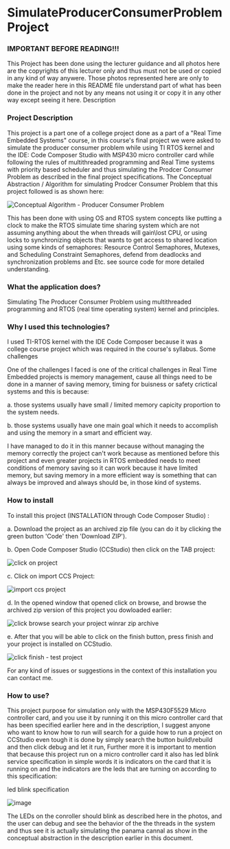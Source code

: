 # SimulateProducerConsumerProblem Project

### **IMPORTANT BEFORE READING!!!**

This Project has been done using the lecturer guidance and all photos here are the copyrights of this lecturer only and thus must not be used or copied in any kind of way anywere. Those photos represented here are only to make the reader here in this README file understand part of what has been done in the project and not by any means not using it or copy it in any other way except seeing it here.
Description

### **Project Description**
 This project is a part one of a college project done as a part of a "Real Time Embedded Systems" course, in this course's final project we were asked to simulate the producer consumer problem while using TI RTOS kernel and the IDE: Code Composer Studio with MSP430 micro controller card while following the rules of multithreaded programming and Real Time systems with priority based scheduler and thus simulating the Prodcer Consumer Problem as described in the final project specifications. The Conceptual Abstraction / Algorithm for simulating Prodcer Consumer Problem that this project followed is as shown here:

![Conceptual Algorithm - Producer Consumer Problem](https://user-images.githubusercontent.com/73823590/141676323-18dfca25-209a-46cb-999a-5f91213b2bf8.PNG)

This has been done with using OS and RTOS system concepts like putting a clock to make the RTOS simulate time sharing system which are not assuming anything about the when threads will gain\lost CPU, or using locks to synchronizing objects that wants to get access to shared location using some kinds of semaphores: Resource Control Semaphores, Mutexes, and Scheduling Constraint Semaphores, defend from deadlocks and synchronization problems and Etc. see source code for more detailed understanding.

### **What the application does?**

Simulating The Producer Consumer Problem using multithreaded programming and RTOS (real time operating system) kernel and principles.

### **Why I used this technologies?**

I used TI-RTOS kernel with the IDE Code Composer because it was a college course project which was required in the course's syllabus.
Some challenges

One of the challenges I faced is one of the critical challenges in Real Time Embedded projects is memory management, cause all things need to be done in a manner of saving memory, timing for buisness or safety crictical systems and this is because:

a. those systems usually have small / limited memory capicity proportion to the system needs.

b. those systems usually have one main goal which it needs to accomplish and using the memory in a smart and efficient way.

I have managed to do it in this manner because without managing the memory correctly the project can't work because as mentioned before this project and even greater projects in RTOS embedded needs to meet conditions of memory saving so it can work because it have limited memory, but saving memory in a more efficient way is something that can always be improved and always should be, in those kind of systems.

### **How to install**
To install this project (INSTALLATION through Code Composer Studio) :

a. Download the project as an archived zip file (you can do it by clicking the green button 'Code' then 'Download ZIP').

b. Open Code Composer Studio (CCStudio) then click on the TAB project:

![click on project](https://user-images.githubusercontent.com/73823590/141676532-1d3c7469-b26c-40f5-8324-770c23d7cfb1.PNG)

c. Click on import CCS Project:

![import ccs project](https://user-images.githubusercontent.com/73823590/141676683-2d977974-84ca-4835-b7d7-08e02ca00bdc.png)

d. In the opened window that opened click on browse, and browse the archived zip version of this project you dowloaded earlier:

![click browse search your project winrar zip archive](https://user-images.githubusercontent.com/73823590/141676700-7649f648-c82d-499f-a264-607895f36e2c.png)

e. After that you will be able to click on the finish button, press finish and your project is installed on CCStudio.

![click finish - test project](https://user-images.githubusercontent.com/73823590/141676800-70c40ab7-33b2-4c59-b09c-9ad5f947eef9.PNG)

For any kind of issues or suggestions in the context of this installation you can contact me.

### **How to use?**

This project purpose for simulation only with the MSP430F5529 Micro controller card, and you use it by running it on this micro controller card that has been specified earlier here and in the description, I suggest anyone who want to know how to run will search for a guide how to run a project on CCStudio even tough it is done by simply search the button build\rebuild and then click debug and let it run, Further more it is important to mention that because this project run on a micro controller card it also has led blink service specification in simple words it is indicators on the card that it is running on and the indicators are the leds that are turning on according to this specification:

led blink specification

![image](https://user-images.githubusercontent.com/73823590/141676963-c445dc04-cb0c-444a-9f4f-5b745271099a.png)

The LEDs on the conroller should blink as described here in the photos, and the user can debug and see the behavior of the the threads in the system and thus see it is actually simulating the panama cannal as show in the conceptual abstraction in the description earlier in this document.

